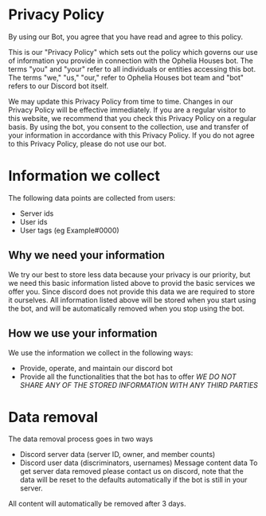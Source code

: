 # Privacy Policy 
By using our Bot, you agree that you have read and agree to this policy.

This is our "Privacy Policy" which sets out the policy which governs our use of information you provide in connection with the Ophelia Houses bot. 
The terms "you" and "your" refer to all individuals or entities accessing this bot. 
The terms "we," "us," "our," refer to Ophelia Houses bot team and "bot" refers to our Discord bot itself.

We may update this Privacy Policy from time to time. Changes in our Privacy Policy will be effective immediately. If you are a regular visitor to this website, we recommend that you check this Privacy Policy on a regular basis. By using the bot, you consent to the collection, use and transfer of your information in accordance with this Privacy Policy. If you do not agree to this Privacy Policy, please do not use our bot.

# Information we collect
The following data points are collected from users:
- Server ids
- User ids
- User tags (eg Example#0000)

## Why we need your information
We try our best to store less data because your privacy is our priority, but we need this basic information listed above to provid the basic services we offer you.
Since discord does not provide this data we are required to store it ourselves. All information listed above will be stored when you start using the bot, and will be automatically removed when you stop using the bot.

## How we use your information 
We use the information we collect in the following ways:
- Provide, operate, and maintain our discord bot
- Provide all the functionalities that the bot has to offer
*WE DO NOT SHARE ANY OF THE STORED INFORMATION WITH ANY THIRD PARTIES*

# Data removal
The data removal process goes in two ways

- Discord server data (server ID, owner, and member counts)
- Discord user data (discriminators, usernames)
Message content data
To get server data removed please contact us on discord, note that the data will be reset to the defaults automatically if the bot is still in your server.

All content will automatically be removed after 3 days.
